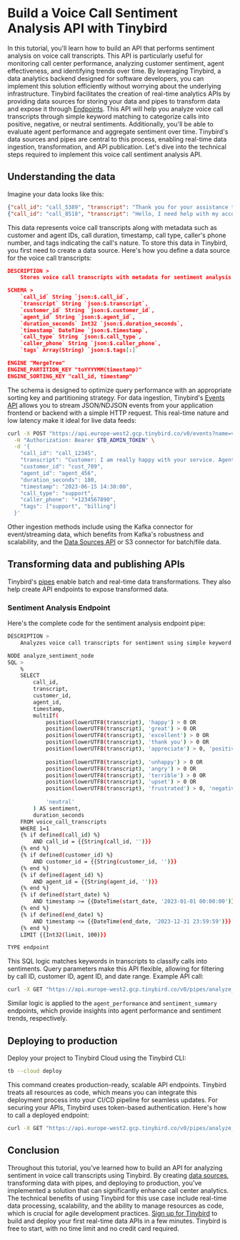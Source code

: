 # Build a Voice Call Sentiment Analysis API with Tinybird

In this tutorial, you'll learn how to build an API that performs sentiment analysis on voice call transcripts. This API is particularly useful for monitoring call center performance, analyzing customer sentiment, agent effectiveness, and identifying trends over time. By leveraging Tinybird, a data analytics backend designed for software developers, you can implement this solution efficiently without worrying about the underlying infrastructure. Tinybird facilitates the creation of real-time analytics APIs by providing data sources for storing your data and pipes to transform data and expose it through [Endpoints](https://www.tinybird.co/docs/forward/work-with-data/publish-data/endpoints?utm_source=DEV&utm_campaign=tb+create+--prompt+DEV). This API will help you analyze voice call transcripts through simple keyword matching to categorize calls into positive, negative, or neutral sentiments. Additionally, you'll be able to evaluate agent performance and aggregate sentiment over time. Tinybird's data sources and pipes are central to this process, enabling real-time data ingestion, transformation, and API publication. Let's dive into the technical steps required to implement this voice call sentiment analysis API. 

## Understanding the data

Imagine your data looks like this:

```json
{"call_id": "call_5389", "transcript": "Thank you for your assistance today. You have been very helpful in resolving my issue.", "customer_id": "cust_389", "agent_id": "agent_89", "duration_seconds": 569, "timestamp": "2025-04-14 03:32:28", "call_type": "billing", "caller_phone": "+1396805389", "tags": ["unsatisfied", "unsatisfied"]}
{"call_id": "call_8518", "transcript": "Hello, I need help with my account. I cannot access my services.", "customer_id": "cust_3518", "agent_id": "agent_18", "duration_seconds": 558, "timestamp": "2025-05-02 22:53:39", "call_type": "technical", "caller_phone": "+1385388518", "tags": []}
```

This data represents voice call transcripts along with metadata such as customer and agent IDs, call duration, timestamp, call type, caller's phone number, and tags indicating the call's nature. To store this data in Tinybird, you first need to create a data source. Here's how you define a data source for the voice call transcripts:

```json
DESCRIPTION >
    Stores voice call transcripts with metadata for sentiment analysis

SCHEMA >
    `call_id` String `json:$.call_id`,
    `transcript` String `json:$.transcript`,
    `customer_id` String `json:$.customer_id`,
    `agent_id` String `json:$.agent_id`,
    `duration_seconds` Int32 `json:$.duration_seconds`,
    `timestamp` DateTime `json:$.timestamp`,
    `call_type` String `json:$.call_type`,
    `caller_phone` String `json:$.caller_phone`,
    `tags` Array(String) `json:$.tags[:]`

ENGINE "MergeTree"
ENGINE_PARTITION_KEY "toYYYYMM(timestamp)"
ENGINE_SORTING_KEY "call_id, timestamp"
```

The schema is designed to optimize query performance with an appropriate sorting key and partitioning strategy. For data ingestion, Tinybird's [Events API](https://www.tinybird.co/docs/forward/get-data-in/events-api?utm_source=DEV&utm_campaign=tb+create+--prompt+DEV) allows you to stream JSON/NDJSON events from your application frontend or backend with a simple HTTP request. This real-time nature and low latency make it ideal for live data feeds:

```bash
curl -X POST "https://api.europe-west2.gcp.tinybird.co/v0/events?name=voice_call_transcripts&utm_source=DEV&utm_campaign=tb+create+--prompt+DEV" \
  -H "Authorization: Bearer $TB_ADMIN_TOKEN" \
  -d '{
    "call_id": "call_12345",
    "transcript": "Customer: I am really happy with your service. Agent: Thank you for your feedback!",
    "customer_id": "cust_789",
    "agent_id": "agent_456",
    "duration_seconds": 180,
    "timestamp": "2023-06-15 14:30:00",
    "call_type": "support",
    "caller_phone": "+1234567890",
    "tags": ["support", "billing"]
  }'
```

Other ingestion methods include using the Kafka connector for event/streaming data, which benefits from Kafka's robustness and scalability, and the [Data Sources API](https://www.tinybird.co/docs/api-reference/datasource-api?utm_source=DEV&utm_campaign=tb+create+--prompt+DEV) or S3 connector for batch/file data. 

## Transforming data and publishing APIs

Tinybird's [pipes](https://www.tinybird.co/docs/forward/work-with-data/pipes?utm_source=DEV&utm_campaign=tb+create+--prompt+DEV) enable batch and real-time data transformations. They also help create API endpoints to expose transformed data. 

### Sentiment Analysis Endpoint

Here's the complete code for the sentiment analysis endpoint pipe:

```bash
DESCRIPTION >
    Analyzes voice call transcripts for sentiment using simple keyword matching

NODE analyze_sentiment_node
SQL >
    %
    SELECT 
        call_id,
        transcript,
        customer_id,
        agent_id,
        timestamp,
        multiIf(
            position(lowerUTF8(transcript), 'happy') > 0 OR 
            position(lowerUTF8(transcript), 'great') > 0 OR 
            position(lowerUTF8(transcript), 'excellent') > 0 OR 
            position(lowerUTF8(transcript), 'thank you') > 0 OR 
            position(lowerUTF8(transcript), 'appreciate') > 0, 'positive',
            
            position(lowerUTF8(transcript), 'unhappy') > 0 OR 
            position(lowerUTF8(transcript), 'angry') > 0 OR 
            position(lowerUTF8(transcript), 'terrible') > 0 OR 
            position(lowerUTF8(transcript), 'upset') > 0 OR 
            position(lowerUTF8(transcript), 'frustrated') > 0, 'negative',
            
            'neutral'
        ) AS sentiment,
        duration_seconds
    FROM voice_call_transcripts
    WHERE 1=1
    {% if defined(call_id) %}
        AND call_id = {{String(call_id, '')}}
    {% end %}
    {% if defined(customer_id) %}
        AND customer_id = {{String(customer_id, '')}}
    {% end %}
    {% if defined(agent_id) %}
        AND agent_id = {{String(agent_id, '')}}
    {% end %}
    {% if defined(start_date) %}
        AND timestamp >= {{DateTime(start_date, '2023-01-01 00:00:00')}}
    {% end %}
    {% if defined(end_date) %}
        AND timestamp <= {{DateTime(end_date, '2023-12-31 23:59:59')}}
    {% end %}
    LIMIT {{Int32(limit, 100)}}

TYPE endpoint
```

This SQL logic matches keywords in transcripts to classify calls into sentiments. Query parameters make this API flexible, allowing for filtering by call ID, customer ID, agent ID, and date range. Example API call:

```bash
curl -X GET "https://api.europe-west2.gcp.tinybird.co/v0/pipes/analyze_sentiment.json?token=%24TB_ADMIN_TOKEN&call_id=call_12345&utm_source=DEV&utm_campaign=tb+create+--prompt+DEV"
```

Similar logic is applied to the `agent_performance` and `sentiment_summary` endpoints, which provide insights into agent performance and sentiment trends, respectively. 

## Deploying to production

Deploy your project to Tinybird Cloud using the Tinybird CLI:

```bash
tb --cloud deploy
```

This command creates production-ready, scalable API endpoints. Tinybird treats all resources as code, which means you can integrate this deployment process into your CI/CD pipeline for seamless updates. For securing your APIs, Tinybird uses token-based authentication. Here's how to call a deployed endpoint:

```bash
curl -X GET "https://api.europe-west2.gcp.tinybird.co/v0/pipes/analyze_sentiment.json?token=%24TB_ADMIN_TOKEN&call_id=call_12345&utm_source=DEV&utm_campaign=tb+create+--prompt+DEV"
```


## Conclusion

Throughout this tutorial, you've learned how to build an API for analyzing sentiment in voice call transcripts using Tinybird. By creating [data sources](https://www.tinybird.co/docs/forward/get-data-in/data-sources?utm_source=DEV&utm_campaign=tb+create+--prompt+DEV), transforming data with pipes, and deploying to production, you've implemented a solution that can significantly enhance call center analytics. The technical benefits of using Tinybird for this use case include real-time data processing, scalability, and the ability to manage resources as code, which is crucial for agile development practices. [Sign up for Tinybird](https://cloud.tinybird.co/signup?utm_source=DEV&utm_campaign=tb+create+--prompt+DEV) to build and deploy your first real-time data APIs in a few minutes. Tinybird is free to start, with no time limit and no credit card required.